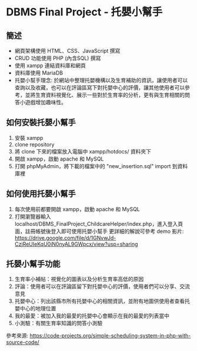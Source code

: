 # DBMS Final Project - 托嬰小幫手
## 簡述
- 網頁架構使用 HTML、CSS、JavaScript 撰寫
- CRUD 功能使用 PHP (內含SQL) 撰寫
- 使用 xampp 連結資料庫和網頁
- 資料庫使用 MariaDB
- 托嬰小幫手理念: 於網站中整理托嬰機構以及生育補助的資訊，讓使用者可以查詢以及收藏，也可以在評論區寫下對托嬰中心的評價，讓其他使用者可以參考，並將生育資料視覺化、展示一些對於生育率的分析，更有與生育相關的問答小遊戲增加趣味性。

## 如何安裝托嬰小幫手
1. 安裝 xampp
2. clone repository
3. 將 clone 下來的檔案放入電腦中 xampp/hotdocs/ 資料夾下 
4. 開啟 xampp，啟動 apache 和 MySQL
5. 打開 phpMyAdmin，將下載的檔案中的 "new_insertion.sql" import 到資料庫裡

## 如何使用托嬰小幫手
1. 每次使用前都要開啟 xampp，啟動 apache 和 MySQL
2. 打開瀏覽器輸入localhost/DBMS_FinalProject_ChildcareHelper/index.php，進入登入頁面，註冊帳號後登入即可使用托嬰小幫手
更詳細的解說可參考 demo 影片: https://drive.google.com/file/d/1GNvwJd-CzjReUIeKqU0iN0nyAL9GWpcx/view?usp=sharing

## 托嬰小幫手功能
1. 生育率小補帖：視覺化的圖表以及分析生育率高低的原因
2. 評論：使用者可以在評論區留下對托嬰中心的評價，使用者們可以分享、交流意見
3. 托嬰中心：列出該縣市所有托嬰中心的相關資訊，並附有地圖供使用者查看托嬰中心的地理位置
4. 我的最愛：被加入我的最愛的托嬰中心會顯示在我的最愛的列表當中
5. 小測驗：有關生育率知識的問答小測驗

參考來源: https://code-projects.org/simple-scheduling-system-in-php-with-source-code/
